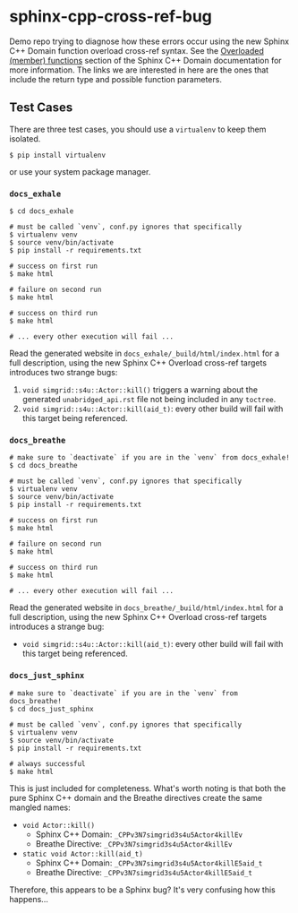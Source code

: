 # sphinx-cpp-cross-ref-bug

Demo repo trying to diagnose how these errors occur using the new Sphinx C++ Domain
function overload cross-ref syntax.  See the
[Overloaded (member) functions](http://www.sphinx-doc.org/en/master/usage/restructuredtext/domains.html#overloaded-member-functions)
section of the Sphinx C++ Domain documentation for more information.  The links we are
interested in here are the ones that include the return type and possible function
parameters.

## Test Cases

There are three test cases, you should use a `virtualenv` to keep them isolated.

```console
$ pip install virtualenv
```

or use your system package manager.

### `docs_exhale`

```console
$ cd docs_exhale

# must be called `venv`, conf.py ignores that specifically
$ virtualenv venv
$ source venv/bin/activate
$ pip install -r requirements.txt

# success on first run
$ make html

# failure on second run
$ make html

# success on third run
$ make html

# ... every other execution will fail ...
```

Read the generated website in `docs_exhale/_build/html/index.html` for a full
description, using the new Sphinx C++ Overload cross-ref targets introduces two
strange bugs:

1. `void simgrid::s4u::Actor::kill()` triggers a warning about the generated
   `unabridged_api.rst` file not being included in any `toctree`.
2. `void simgrid::s4u::Actor::kill(aid_t)`: every other build will fail with this
   target being referenced.

### `docs_breathe`

```console
# make sure to `deactivate` if you are in the `venv` from docs_exhale!
$ cd docs_breathe

# must be called `venv`, conf.py ignores that specifically
$ virtualenv venv
$ source venv/bin/activate
$ pip install -r requirements.txt

# success on first run
$ make html

# failure on second run
$ make html

# success on third run
$ make html

# ... every other execution will fail ...
```

Read the generated website in `docs_breathe/_build/html/index.html` for a full
description, using the new Sphinx C++ Overload cross-ref targets introduces
a strange bug:

- `void simgrid::s4u::Actor::kill(aid_t)`: every other build will fail with this
  target being referenced.

### `docs_just_sphinx`

```console
# make sure to `deactivate` if you are in the `venv` from docs_breathe!
$ cd docs_just_sphinx

# must be called `venv`, conf.py ignores that specifically
$ virtualenv venv
$ source venv/bin/activate
$ pip install -r requirements.txt

# always successful
$ make html
```

This is just included for completeness.  What's worth noting is that both the pure
Sphinx C++ domain and the Breathe directives create the same mangled names:

- `void Actor::kill()`
    - Sphinx C++ Domain: `_CPPv3N7simgrid3s4u5Actor4killEv`
    - Breathe Directive: `_CPPv3N7simgrid3s4u5Actor4killEv`
- `static void Actor::kill(aid_t)`
    - Sphinx C++ Domain: `_CPPv3N7simgrid3s4u5Actor4killE5aid_t`
    - Breathe Directive: `_CPPv3N7simgrid3s4u5Actor4killE5aid_t`

Therefore, this appears to be a Sphinx bug?  It's very confusing how this happens...
